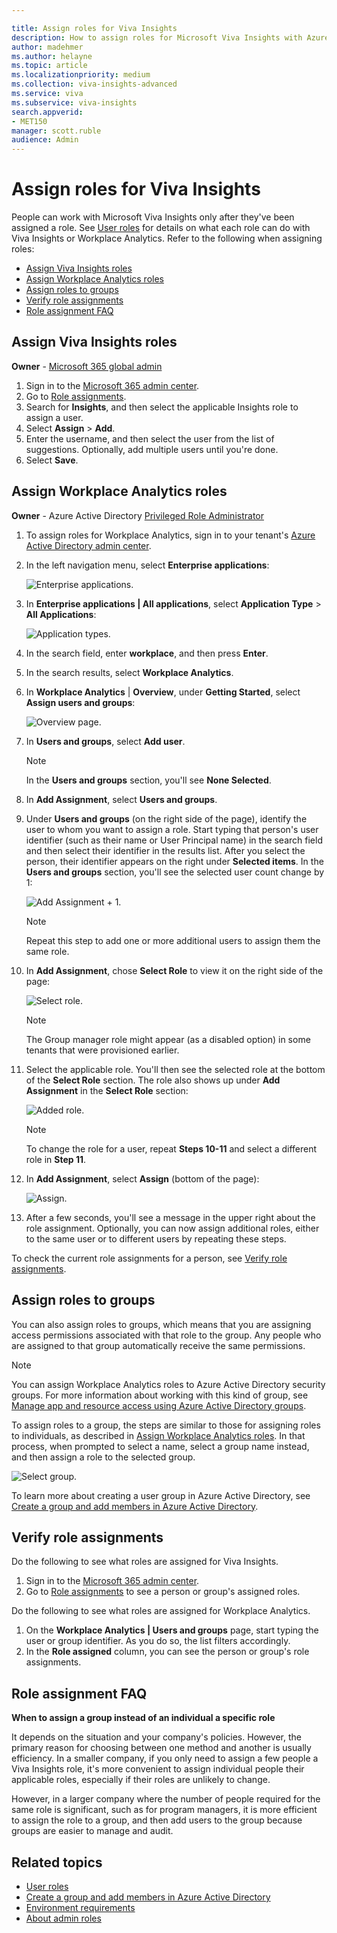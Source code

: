 ```yaml
---

title: Assign roles for Viva Insights
description: How to assign roles for Microsoft Viva Insights with Azure Active Directory
author: madehmer
ms.author: helayne
ms.topic: article
ms.localizationpriority: medium 
ms.collection: viva-insights-advanced 
ms.service: viva 
ms.subservice: viva-insights 
search.appverid: 
- MET150 
manager: scott.ruble
audience: Admin
---
```


# Assign roles for Viva Insights

People can work with Microsoft Viva Insights only after they've been assigned a role. See [User roles](../use/user-roles.md) for details on what each role can do with Viva Insights or Workplace Analytics. Refer to the following when assigning roles:

* [Assign Viva Insights roles](#assign-viva-insights-roles)
* [Assign Workplace Analytics roles](#assign-workplace-analytics-roles)
* [Assign roles to groups](#assign-roles-to-groups)
* [Verify role assignments](#verify-role-assignments)
* [Role assignment FAQ](#role-assignment-faq)

## Assign Viva Insights roles

**Owner** - [Microsoft 365 global admin](/microsoft-365/admin/add-users/about-admin-roles)

1. Sign in to the [Microsoft 365 admin center](https://admin.microsoft.com/AdminPortal/home).
2. Go to [Role assignments](https://go.microsoft.com/fwlink/p/?linkid=2097861).
3. Search for **Insights**, and then select the applicable Insights role to assign a user.
4. Select **Assign** > **Add**.
5. Enter the username, and then select the user from the list of suggestions. Optionally, add multiple users until you're done.
6. Select **Save**.

## Assign Workplace Analytics roles

**Owner** - Azure Active Directory [Privileged Role Administrator](/azure/active-directory/roles/permissions-reference)

1. To assign roles for Workplace Analytics, sign in to your tenant's [Azure Active Directory admin center](https://aad.portal.azure.com).
2. In the left navigation menu, select **Enterprise applications**:

   ![Enterprise applications.](../images/wpa/setup/enterprise-apps.png)

3. In **Enterprise applications | All applications**, select **Application Type** > **All Applications**:

   ![Application types.](../images/wpa/setup/ent-all-apps-3.png)

4. In the search field, enter **workplace**, and then press **Enter**.
5. In the search results, select **Workplace Analytics**.  
6. In **Workplace Analytics** | **Overview**, under **Getting Started**, select **Assign users and groups**:

   ![Overview page.](../images/wpa/setup/wpa-overview.png)  

7. In **Users and groups**, select **Add user**.

   >[!Note]
   >In the **Users and groups** section, you'll see **None Selected**.

8. In **Add Assignment**, select **Users and groups**.
9. Under **Users and groups** (on the right side of the page), identify the user to whom you want to assign a role. Start typing that person's user identifier (such as their name or User Principal name) in the search field and then select their identifier in the results list. After you select the person, their identifier appears on the right under **Selected items**. In the **Users and groups** section, you'll see the selected user count change by 1:

   ![Add Assignment + 1.](../images/wpa/setup/add-assignment-plus-1.png)

   >[!Note]
   >Repeat this step to add one or more additional users to assign them the same role.

10. In **Add Assignment**, chose **Select Role** to view it on the right side of the page:

    ![Select role.](../images/wpa/setup/select-role.png)

    >[!Note]
    >The Group manager role might appear (as a disabled option) in some tenants that were provisioned earlier.

11. Select the applicable role. You'll then see the selected role at the bottom of the **Select Role** section. The role also shows up under **Add Assignment** in the **Select Role** section:

    ![Added role.](../images/wpa/setup/add-assignment-select-53.png)

    >[!Note]
    >To change the role for a user, repeat **Steps 10-11** and select a different role in **Step 11**.

12. In **Add Assignment**, select **Assign** (bottom of the page):

    ![Assign.](../images/wpa/setup/assign-button.png)

13. After a few seconds, you'll see a message in the upper right about the role assignment. Optionally, you can now assign additional roles, either to the same user or to different users by repeating these steps.

To check the current role assignments for a person, see [Verify role assignments](#verify-role-assignments).

## Assign roles to groups

You can also assign roles to groups, which means that you are assigning access permissions associated with that role to the group. Any people who are assigned to that group automatically receive the same permissions.

>[!Note]
>You can assign Workplace Analytics roles to Azure Active Directory security groups. For more information about working with this kind of group, see [Manage app and resource access using Azure Active Directory groups](/azure/active-directory/fundamentals/active-directory-manage-groups).

To assign roles to a group, the steps are similar to those for assigning roles to individuals, as described in [Assign Workplace Analytics roles](#assign-workplace-analytics-roles). In that process, when prompted to select a name, select a group name instead, and then assign a role to the selected group.

   ![Select group.](../images/WpA/Use/select-group-b.png)

To learn more about creating a user group in Azure Active Directory, see [Create a group and add members in Azure Active Directory](/azure/active-directory/fundamentals/active-directory-groups-create-azure-portal).

## Verify role assignments

Do the following to see what roles are assigned for Viva Insights.

1. Sign in to the [Microsoft 365 admin center](https://admin.microsoft.com/AdminPortal/home).
2. Go to [Role assignments](https://go.microsoft.com/fwlink/p/?linkid=2097861) to see a person or group's assigned roles.

Do the following to see what roles are assigned for Workplace Analytics.  

1. On the **Workplace Analytics | Users and groups** page, start typing the user or group identifier. As you do so, the list filters accordingly.  
2. In the **Role assigned** column, you can see the person or group's role assignments.

## Role assignment FAQ

**When to assign a group instead of an individual a specific role**

It depends on the situation and your company's policies. However, the primary reason for choosing between one method and another is usually efficiency. In a smaller company, if you only need to assign a few people a Viva Insights role, it's more convenient to assign individual people their applicable roles, especially if their roles are unlikely to change.

However, in a larger company where the number of people required for the same role is significant, such as for program managers, it is more efficient to assign the role to a group, and then add users to the group because groups are easier to manage and audit.

## Related topics

* [User roles](../use/user-roles.md)
* [Create a group and add members in Azure Active Directory](/azure/active-directory/fundamentals/active-directory-groups-create-azure-portal)
* [Environment requirements](../setup/environment-requirements.md)
* [About admin roles](/microsoft-365/admin/add-users/about-admin-roles)

